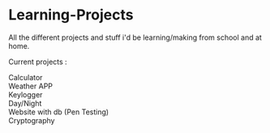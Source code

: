 # Learning-Projects
All the different projects and stuff i'd be learning/making from school and at home.

Current projects :

Calculator <br>
Weather APP <br>
Keylogger <br>
Day/Night <br>
Website with db (Pen Testing) <br>
Cryptography <br>

